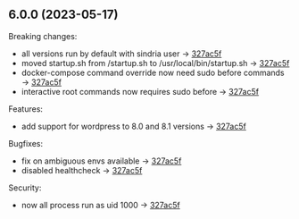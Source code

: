 ## 6.0.0 (2023-05-17)

Breaking changes:

  - all versions run by default with sindria user -> [327ac5f](https://github.com/SindriaInc/XPipe/commit/327ac5fdb3509b3d0aa696965572a55715c3b0d3)
  - moved startup.sh from /startup.sh to /usr/local/bin/startup.sh -> [327ac5f](https://github.com/SindriaInc/XPipe/commit/327ac5fdb3509b3d0aa696965572a55715c3b0d3)
  - docker-compose command override now need sudo before commands -> [327ac5f](https://github.com/SindriaInc/XPipe/commit/327ac5fdb3509b3d0aa696965572a55715c3b0d3)
  - interactive root commands now requires sudo before -> [327ac5f](https://github.com/SindriaInc/XPipe/commit/327ac5fdb3509b3d0aa696965572a55715c3b0d3)

Features:

  - add support for wordpress to 8.0 and 8.1 versions -> [327ac5f](https://github.com/SindriaInc/XPipe/commit/327ac5fdb3509b3d0aa696965572a55715c3b0d3)

Bugfixes:

  - fix on ambiguous envs available -> [327ac5f](https://github.com/SindriaInc/XPipe/commit/327ac5fdb3509b3d0aa696965572a55715c3b0d3)
  - disabled healthcheck -> [327ac5f](https://github.com/SindriaInc/XPipe/commit/327ac5fdb3509b3d0aa696965572a55715c3b0d3)

Security:

  - now all process run as uid 1000 -> [327ac5f](https://github.com/SindriaInc/XPipe/commit/327ac5fdb3509b3d0aa696965572a55715c3b0d3)